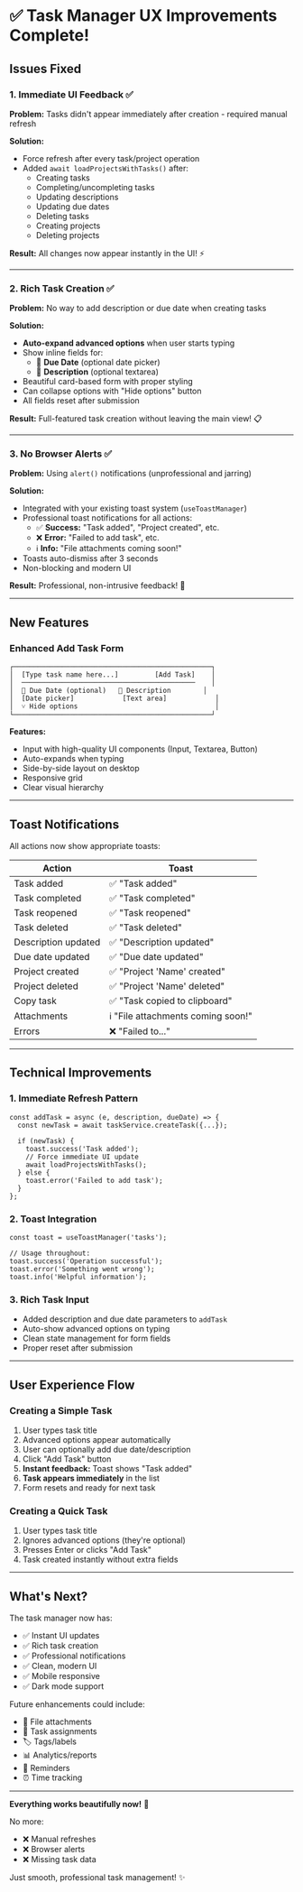 # ✅ Task Manager UX Improvements Complete!

## Issues Fixed

### 1. **Immediate UI Feedback** ✅
**Problem:** Tasks didn't appear immediately after creation - required manual refresh

**Solution:**
- Force refresh after every task/project operation
- Added `await loadProjectsWithTasks()` after:
  - Creating tasks
  - Completing/uncompleting tasks
  - Updating descriptions
  - Updating due dates
  - Deleting tasks
  - Creating projects
  - Deleting projects

**Result:** All changes now appear instantly in the UI! ⚡

---

### 2. **Rich Task Creation** ✅
**Problem:** No way to add description or due date when creating tasks

**Solution:**
- **Auto-expand advanced options** when user starts typing
- Show inline fields for:
  - 📅 **Due Date** (optional date picker)
  - 📝 **Description** (optional textarea)
- Beautiful card-based form with proper styling
- Can collapse options with "Hide options" button
- All fields reset after submission

**Result:** Full-featured task creation without leaving the main view! 📋

---

### 3. **No Browser Alerts** ✅
**Problem:** Using `alert()` notifications (unprofessional and jarring)

**Solution:**
- Integrated with your existing toast system (`useToastManager`)
- Professional toast notifications for all actions:
  - ✅ **Success:** "Task added", "Project created", etc.
  - ❌ **Error:** "Failed to add task", etc.
  - ℹ️ **Info:** "File attachments coming soon!"
- Toasts auto-dismiss after 3 seconds
- Non-blocking and modern UI

**Result:** Professional, non-intrusive feedback! 🎯

---

## New Features

### Enhanced Add Task Form
```tsx
┌─────────────────────────────────────────────────┐
│  [Type task name here...]         [Add Task]    │
│  ───────────────────────────────────────────    │
│  📅 Due Date (optional)   📝 Description        │
│  [Date picker]            [Text area]            │
│  ˅ Hide options                                  │
└─────────────────────────────────────────────────┘
```

**Features:**
- Input with high-quality UI components (Input, Textarea, Button)
- Auto-expands when typing
- Side-by-side layout on desktop
- Responsive grid
- Clear visual hierarchy

---

## Toast Notifications

All actions now show appropriate toasts:

| Action | Toast |
|--------|-------|
| Task added | ✅ "Task added" |
| Task completed | ✅ "Task completed" |
| Task reopened | ✅ "Task reopened" |
| Task deleted | ✅ "Task deleted" |
| Description updated | ✅ "Description updated" |
| Due date updated | ✅ "Due date updated" |
| Project created | ✅ "Project 'Name' created" |
| Project deleted | ✅ "Project 'Name' deleted" |
| Copy task | ✅ "Task copied to clipboard" |
| Attachments | ℹ️ "File attachments coming soon!" |
| Errors | ❌ "Failed to..." |

---

## Technical Improvements

### 1. **Immediate Refresh Pattern**
```tsx
const addTask = async (e, description, dueDate) => {
  const newTask = await taskService.createTask({...});
  
  if (newTask) {
    toast.success('Task added');
    // Force immediate UI update
    await loadProjectsWithTasks();
  } else {
    toast.error('Failed to add task');
  }
};
```

### 2. **Toast Integration**
```tsx
const toast = useToastManager('tasks');

// Usage throughout:
toast.success('Operation successful');
toast.error('Something went wrong');
toast.info('Helpful information');
```

### 3. **Rich Task Input**
- Added description and due date parameters to `addTask`
- Auto-show advanced options on typing
- Clean state management for form fields
- Proper reset after submission

---

## User Experience Flow

### Creating a Simple Task
1. User types task title
2. Advanced options appear automatically
3. User can optionally add due date/description
4. Click "Add Task" button
5. **Instant feedback:** Toast shows "Task added"
6. **Task appears immediately** in the list
7. Form resets and ready for next task

### Creating a Quick Task
1. User types task title
2. Ignores advanced options (they're optional)
3. Presses Enter or clicks "Add Task"
4. Task created instantly without extra fields

---

## What's Next?

The task manager now has:
- ✅ Instant UI updates
- ✅ Rich task creation
- ✅ Professional notifications
- ✅ Clean, modern UI
- ✅ Mobile responsive
- ✅ Dark mode support

Future enhancements could include:
- 📎 File attachments
- 👥 Task assignments
- 🏷️ Tags/labels
- 📊 Analytics/reports
- 🔔 Reminders
- ⏰ Time tracking

---

**Everything works beautifully now!** 🎉

No more:
- ❌ Manual refreshes
- ❌ Browser alerts
- ❌ Missing task data

Just smooth, professional task management! ✨

